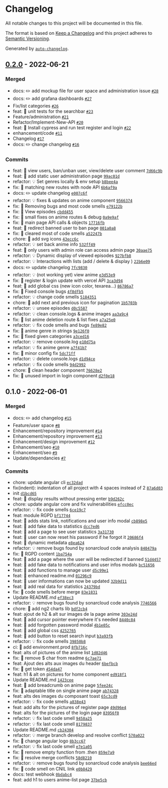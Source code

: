 # Changelog

All notable changes to this project will be documented in this file.

The format is based on [Keep a Changelog](https://keepachangelog.com/en/1.0.0/)
and this project adheres to [Semantic Versioning](https://semver.org/spec/v2.0.0.html).

Generated by [`auto-changelog`](https://github.com/CookPete/auto-changelog).

## [0.2.0](https://github.com/antobrines/Subarashii-FrontEnd-Audit-v2/compare/0.1.0...0.2.0) - 2022-06-21

### Merged

- docs: ✏️ add mockup file for user space and administration issue [`#28`](https://github.com/antobrines/Subarashii-FrontEnd-Audit-v2/pull/28)
- docs: ✏️ add grafana dashboards [`#27`](https://github.com/antobrines/Subarashii-FrontEnd-Audit-v2/pull/27)
- Fix/list categories [`#26`](https://github.com/antobrines/Subarashii-FrontEnd-Audit-v2/pull/26)
- feat: 🎸 unit tests for the searchbar [`#23`](https://github.com/antobrines/Subarashii-FrontEnd-Audit-v2/pull/23)
- Feature/administration [`#21`](https://github.com/antobrines/Subarashii-FrontEnd-Audit-v2/pull/21)
- Refactor/Implement-New-API [`#20`](https://github.com/antobrines/Subarashii-FrontEnd-Audit-v2/pull/20)
- feat: 🎸 Install cypress and run test register and login [`#22`](https://github.com/antobrines/Subarashii-FrontEnd-Audit-v2/pull/22)
- enhancement/code [`#11`](https://github.com/antobrines/Subarashii-FrontEnd-Audit-v2/pull/11)
- Changelog [`#17`](https://github.com/antobrines/Subarashii-FrontEnd-Audit-v2/pull/17)
- docs: ✏️ change changelog [`#16`](https://github.com/antobrines/Subarashii-FrontEnd-Audit-v2/pull/16)

### Commits

- feat: 🎸 view users, ban/unban user, view/delete user comment [`7d66c9b`](https://github.com/antobrines/Subarashii-FrontEnd-Audit-v2/commit/7d66c9b0de75ceea878cf7c14b75f65076afc712)
- feat: 🎸 add static user administration page [`99ac01d`](https://github.com/antobrines/Subarashii-FrontEnd-Audit-v2/commit/99ac01d562b77fb4a7727ec0c682fb0e1893eae7)
- refactor: 💡 Set genres locally & env setup [`b8bee4a`](https://github.com/antobrines/Subarashii-FrontEnd-Audit-v2/commit/b8bee4ab67b052d7e6d16033ff065a65ced96ee7)
- fix: 🐛 matching new routes with node API [`6b6af9a`](https://github.com/antobrines/Subarashii-FrontEnd-Audit-v2/commit/6b6af9a5c311f9de0553ddef663f20cdd5938106)
- docs: ✏️ update changelog [`e007c6f`](https://github.com/antobrines/Subarashii-FrontEnd-Audit-v2/commit/e007c6f8a4187eccc348f5451c45b4b01d67b494)
- refactor: 💡 fixes & updates on anime component [`9566374`](https://github.com/antobrines/Subarashii-FrontEnd-Audit-v2/commit/9566374fb0c3af06eb94e7c78d21240716d90a1f)
- fix: 🐛 Removing bugs and most code smells [`e79122b`](https://github.com/antobrines/Subarashii-FrontEnd-Audit-v2/commit/e79122bfc320cc3c8744208466993fb33158660d)
- fix: 🐛 View episodes [`cbdd455`](https://github.com/antobrines/Subarashii-FrontEnd-Audit-v2/commit/cbdd45525ce5f08cbc4dda06cf6e87549087d840)
- fix: 🐛 small fixes on anime routes & debug [`0a9e9af`](https://github.com/antobrines/Subarashii-FrontEnd-Audit-v2/commit/0a9e9aff057b712fd73eff35fe714a239e8f0a9c)
- fix: 🐛 main page API calls & objects [`17716fb`](https://github.com/antobrines/Subarashii-FrontEnd-Audit-v2/commit/17716fbd5967bcc4db4425b012ab87c14411d97b)
- feat: 🎸 redirect banned user to ban page [`001a0a8`](https://github.com/antobrines/Subarashii-FrontEnd-Audit-v2/commit/001a0a8613136f9406a14b56adf5e39ab23595e0)
- fix: 🐛 cleared most of code smells [`a52247b`](https://github.com/antobrines/Subarashii-FrontEnd-Audit-v2/commit/a52247bab255a3018a8e42a060eceee12974f120)
- chore: 🤖 add svg icons [`43ecc6c`](https://github.com/antobrines/Subarashii-FrontEnd-Audit-v2/commit/43ecc6c8b2dff81352071251ec7fbeaaa5eab797)
- refactor: 💡 set back anime info [`532ff49`](https://github.com/antobrines/Subarashii-FrontEnd-Audit-v2/commit/532ff49473f5e0f7c09d62a9c77c6b8c2d061f24)
- feat: 🎸 only users with admin role can access admin page [`30aae75`](https://github.com/antobrines/Subarashii-FrontEnd-Audit-v2/commit/30aae75e62e4e2e097f6ae3e110b7dd42d912e3a)
- refactor: 💡 Dynamic display of viewed episodes [`927bfb8`](https://github.com/antobrines/Subarashii-FrontEnd-Audit-v2/commit/927bfb85549749431e813344227340ed320f492d)
- refactor: 💡 Interactions with lists (add / delete & display ) [`22b6e09`](https://github.com/antobrines/Subarashii-FrontEnd-Audit-v2/commit/22b6e0910cae34b565f59c4734185ac2f31ed61e)
- docs: ✏️ update changelog [`7fc9830`](https://github.com/antobrines/Subarashii-FrontEnd-Audit-v2/commit/7fc98301826c843ed146ab619bb3b989171877df)
- refactor: 💡 (not working yet) view anime [`e3d53e9`](https://github.com/antobrines/Subarashii-FrontEnd-Audit-v2/commit/e3d53e97ce4fdce384dea976aea0bb1e8ee5b239)
- fix: 🐛 register & login update with vercel API [`3ca3d94`](https://github.com/antobrines/Subarashii-FrontEnd-Audit-v2/commit/3ca3d94a0caf9278cb6d64184a0ffbcffd1baf4d)
- feat: 🎸 add global css (new icon color, texarea...) [`86786a7`](https://github.com/antobrines/Subarashii-FrontEnd-Audit-v2/commit/86786a71ccd2873f4d242e9a7b608ef2bc6a7759)
- fix: 🐛 Fixed console bugs [`4f8dfb5`](https://github.com/antobrines/Subarashii-FrontEnd-Audit-v2/commit/4f8dfb504c417b28ec0fad1f75c5efa65b7c7488)
- refactor: 💡 change code smells [`5184351`](https://github.com/antobrines/Subarashii-FrontEnd-Audit-v2/commit/51843512cfd4819e0f8f3136926b691a6baffd5d)
- chore: 🤖 add next and previous icon for pagination [`1b5703b`](https://github.com/antobrines/Subarashii-FrontEnd-Audit-v2/commit/1b5703b8f8bac74cff14772e80163c5f77bc5c99)
- refactor: 💡 unsee episodes [`d0c5587`](https://github.com/antobrines/Subarashii-FrontEnd-Audit-v2/commit/d0c558713131902ff31b17ced4641fa18389c220)
- refactor: 💡 clean console.logs & anime images [`aa3a9c4`](https://github.com/antobrines/Subarashii-FrontEnd-Audit-v2/commit/aa3a9c4a293e55ca2d3843a555b79ae7c9cddff1)
- fix: 🐛 list anime deletion route & list fixes [`a7a25e0`](https://github.com/antobrines/Subarashii-FrontEnd-Audit-v2/commit/a7a25e0c822c4b9845803fbf1d620a63d678ae76)
- refactor: 💡 fix code smells and bugs [`fe89e82`](https://github.com/antobrines/Subarashii-FrontEnd-Audit-v2/commit/fe89e82d05ddfc17b9040114a37973e3af08c5b0)
- fix: 🐛 anime genre in strings [`9e126f0`](https://github.com/antobrines/Subarashii-FrontEnd-Audit-v2/commit/9e126f052ce6e30e4f20eb095d5e10509f5edb02)
- fix: 🐛 fixed given categories [`a3ced16`](https://github.com/antobrines/Subarashii-FrontEnd-Audit-v2/commit/a3ced1641d9722b3d46df1b779bf1286d939c1a7)
- refactor: 💡 remove console.log [`e10d75a`](https://github.com/antobrines/Subarashii-FrontEnd-Audit-v2/commit/e10d75aa267d4b8262c5edd984c25121ad52f354)
- refactor: 💡 fix anime genre [`a7f41b7`](https://github.com/antobrines/Subarashii-FrontEnd-Audit-v2/commit/a7f41b7d1ca4de02cd375ff08416b1c3d12ad5ad)
- fix: 🐛 minor config fix [`5dc71ff`](https://github.com/antobrines/Subarashii-FrontEnd-Audit-v2/commit/5dc71ffbec7f0e2dfd5136632239b22c0ba7b5f7)
- refactor: 💡 delete console.logs [`d1d94ce`](https://github.com/antobrines/Subarashii-FrontEnd-Audit-v2/commit/d1d94ced5e3969bf06b29d1d98b284eead89442a)
- refactor: 💡 fix code smells [`94d2992`](https://github.com/antobrines/Subarashii-FrontEnd-Audit-v2/commit/94d2992af0400b3745a0f4c3bf8aa29d350ee338)
- chore: 🤖 clean header component [`76628e2`](https://github.com/antobrines/Subarashii-FrontEnd-Audit-v2/commit/76628e2ae3a61bc2a57c59c603f4cf85d2c1e59d)
- fix: 🐛 unused import in login component [`d2f0e18`](https://github.com/antobrines/Subarashii-FrontEnd-Audit-v2/commit/d2f0e184dfcf21c503647e3d87526297e7871263)

## 0.1.0 - 2022-06-01

### Merged

- docs: ✏️ add changelog [`#15`](https://github.com/antobrines/Subarashii-FrontEnd-Audit-v2/pull/15)
- Feature/user space [`#8`](https://github.com/antobrines/Subarashii-FrontEnd-Audit-v2/pull/8)
- Enhancement/repository improvement [`#14`](https://github.com/antobrines/Subarashii-FrontEnd-Audit-v2/pull/14)
- Enhancement/repository improvement [`#13`](https://github.com/antobrines/Subarashii-FrontEnd-Audit-v2/pull/13)
- Enhancement/design improvement [`#12`](https://github.com/antobrines/Subarashii-FrontEnd-Audit-v2/pull/12)
- Enhancement/seo [`#10`](https://github.com/antobrines/Subarashii-FrontEnd-Audit-v2/pull/10)
- Enhancement/seo [`#9`](https://github.com/antobrines/Subarashii-FrontEnd-Audit-v2/pull/9)
- Update/dependancies [`#7`](https://github.com/antobrines/Subarashii-FrontEnd-Audit-v2/pull/7)

### Commits

- chore: update angular cli [`ec32dad`](https://github.com/antobrines/Subarashii-FrontEnd-Audit-v2/commit/ec32dadc31b12c1770520f940a4a846efa51f745)
- fix(indent): indentation of all project with 4 spaces instead of 2 [`87a6d03`](https://github.com/antobrines/Subarashii-FrontEnd-Audit-v2/commit/87a6d033c8db9f238a15d02c08a551093e0a0d61)
- init [`d1bcd65`](https://github.com/antobrines/Subarashii-FrontEnd-Audit-v2/commit/d1bcd65f8470d5f0c7f32a5b4c708c18c269dc41)
- feat: 🎸 display results without pressing enter [`b9d262c`](https://github.com/antobrines/Subarashii-FrontEnd-Audit-v2/commit/b9d262c8b33eb34ddb1554e288bef953eae4ade6)
- chore: update angular core and fix vulnerabilities [`efcc0ec`](https://github.com/antobrines/Subarashii-FrontEnd-Audit-v2/commit/efcc0ece737ae300f525b5f84522e0889309d3de)
- refactor: 💡 fix code smells [`6ce19c7`](https://github.com/antobrines/Subarashii-FrontEnd-Audit-v2/commit/6ce19c7b7c30d14dcd666829d80a68a3fdff4d0d)
- feat: module RGPD [`bf17744`](https://github.com/antobrines/Subarashii-FrontEnd-Audit-v2/commit/bf177441fc8f429e772461a016694cf473154a26)
- feat: 🎸 adds stats link, notifications and user info modal [`cb898e5`](https://github.com/antobrines/Subarashii-FrontEnd-Audit-v2/commit/cb898e5e92c43d3da093df2af74d5e70c2e111f9)
- feat: 🎸 add fake data to statistics [`dcc7ed6`](https://github.com/antobrines/Subarashii-FrontEnd-Audit-v2/commit/dcc7ed6949fecfd9e6118b989c3c16b4fda4e89e)
- feat: 🎸 add a page to see user statistics [`3a31730`](https://github.com/antobrines/Subarashii-FrontEnd-Audit-v2/commit/3a31730de5234127ed4e0b5ff13580a21bb8ebcc)
- feat: 🎸 user can now reset his password if he forgot it [`20686f4`](https://github.com/antobrines/Subarashii-FrontEnd-Audit-v2/commit/20686f4d103cd0f9f51a36f14f4bad71c88e81e8)
- feat: 🎸 dynamic metadata [`e8ea624`](https://github.com/antobrines/Subarashii-FrontEnd-Audit-v2/commit/e8ea624deeefacc9df82d133e819ebe3c7202c90)
- refactor: 💡 remove bugs found by sonarcloud code analysis [`840479a`](https://github.com/antobrines/Subarashii-FrontEnd-Audit-v2/commit/840479a380208571bd87804d64e5aa4999873c1e)
- fix: 🐛 RGPD content [`1ba754a`](https://github.com/antobrines/Subarashii-FrontEnd-Audit-v2/commit/1ba754a59084510a1a5d7594612ce720aa4c9369)
- feat: 🎸 add a page where the user will be redirected if banned [`51d4457`](https://github.com/antobrines/Subarashii-FrontEnd-Audit-v2/commit/51d4457384c6749e2a4de03f2603ac0cbec2f5b4)
- feat: 🎸 add fake data to notifications and user infos modals [`bc51656`](https://github.com/antobrines/Subarashii-FrontEnd-Audit-v2/commit/bc516569bc4eb89d43d83ef7e2d67a7c6c79a212)
- feat: 🎸 add functions to manage user [`d5c99e1`](https://github.com/antobrines/Subarashii-FrontEnd-Audit-v2/commit/d5c99e1e0fa329708a971018797ac22f78961e1f)
- feat: 🎸 enhanced readme.md [`01296c9`](https://github.com/antobrines/Subarashii-FrontEnd-Audit-v2/commit/01296c9de59866747ae154ca8e8beefb4b94fa0a)
- feat: 🎸 user informations can now be updated [`32b9d11`](https://github.com/antobrines/Subarashii-FrontEnd-Audit-v2/commit/32b9d1133f7bbd97d6ce94bd8146ad7af4c82849)
- feat: 🎸 add real data for statistics [`24379bd`](https://github.com/antobrines/Subarashii-FrontEnd-Audit-v2/commit/24379bd473d5325323dc4152a450a5b4e9a74d27)
- fix: 🐛 code smells before merge [`83e1831`](https://github.com/antobrines/Subarashii-FrontEnd-Audit-v2/commit/83e183153e42424ca87e8465194f85cbbf09745d)
- Update README.md [`ef38ec3`](https://github.com/antobrines/Subarashii-FrontEnd-Audit-v2/commit/ef38ec305e53b3e9715998d5c999e87924dd0a53)
- refactor: 💡 remove bugs found by sonarcloud code analysis [`7746566`](https://github.com/antobrines/Subarashii-FrontEnd-Audit-v2/commit/7746566c96118dfded75b2141e94a6ceeab602c5)
- chore: 🤖 add ng2 charts lib [`bdf2cb4`](https://github.com/antobrines/Subarashii-FrontEnd-Audit-v2/commit/bdf2cb4b81c7cbe01358146e25ac97195590682c)
- feat: ajout de h2 & alt sur images de la page anime [`303e24d`](https://github.com/antobrines/Subarashii-FrontEnd-Audit-v2/commit/303e24d3bd3fbec926c5218d03bf8945ffc2b4d8)
- feat: 🎸 add cursor pointer everywhere it's needed [`8440c84`](https://github.com/antobrines/Subarashii-FrontEnd-Audit-v2/commit/8440c843a152ee11bee50530f79c6bac03163e1a)
- feat: 🎸 add forgotten password modal [`4b1e05c`](https://github.com/antobrines/Subarashii-FrontEnd-Audit-v2/commit/4b1e05c9b41694a0ec60f0b4c71beef4b05bcac0)
- feat: 🎸 add global css [`4252765`](https://github.com/antobrines/Subarashii-FrontEnd-Audit-v2/commit/4252765e281dcc176746939e6f8fbfa697e53bbd)
- feat: 🎸 add button to reset search input [`b3a93fb`](https://github.com/antobrines/Subarashii-FrontEnd-Audit-v2/commit/b3a93fb9c3f3f6efbbed84773689583c7bc06b08)
- refactor: 💡 fix code smells [`39850b8`](https://github.com/antobrines/Subarashii-FrontEnd-Audit-v2/commit/39850b8c4811ca52b63231e38a12ec3a7bc8e713)
- ci: 🎡 add environment.prod [`8fb716c`](https://github.com/antobrines/Subarashii-FrontEnd-Audit-v2/commit/8fb716cb21bc5cfe3e5f7f2284b94a951b39772d)
- feat: alts of pictures  of the anime list [`1d02d46`](https://github.com/antobrines/Subarashii-FrontEnd-Audit-v2/commit/1d02d46ca5121c0aeb31a09ed0a9f3b3b8490d2f)
- fix: 🐛 remove $ char from readme [`6c7ae71`](https://github.com/antobrines/Subarashii-FrontEnd-Audit-v2/commit/6c7ae71a4e6326f4c52cb73fc0478fa5aee541af)
- feat: Ajout des alts aux images du header [`6befbcb`](https://github.com/antobrines/Subarashii-FrontEnd-Audit-v2/commit/6befbcbabaf11bf74130ba56b8c7317bff4fd1f2)
- fix: 🐛 get token [`454da47`](https://github.com/antobrines/Subarashii-FrontEnd-Audit-v2/commit/454da47379c9a32db7802c9bb1a9241fbb5a6d80)
- feat: h1 & alt on pictures for home component [`ed918f1`](https://github.com/antobrines/Subarashii-FrontEnd-Audit-v2/commit/ed918f1137f4605b8ad1ef109c01103094a21d98)
- Update README.md [`1423cee`](https://github.com/antobrines/Subarashii-FrontEnd-Audit-v2/commit/1423ceeb0cc538fb2c93d0e83477e240de8f6931)
- feat: 🎸 add breadcrumb on anime page [`5fee24c`](https://github.com/antobrines/Subarashii-FrontEnd-Audit-v2/commit/5fee24ca0a90bc4eb885669591afa7a39b43c414)
- fix: 🐛 adaptable title on single anime page [`ab74328`](https://github.com/antobrines/Subarashii-FrontEnd-Audit-v2/commit/ab74328e20b6d30c1300867caf019f3b6bfa0452)
- feat: alts des images du composant toast [`65c3cd9`](https://github.com/antobrines/Subarashii-FrontEnd-Audit-v2/commit/65c3cd98b9dab8b2ec88ce90875917d4ce377091)
- refactor: 💡 fix code smells [`a838e43`](https://github.com/antobrines/Subarashii-FrontEnd-Audit-v2/commit/a838e43ae97fdfb7e7686aa2903c0e3e68390a91)
- feat: add alts for the pictures of register page [`49d96e4`](https://github.com/antobrines/Subarashii-FrontEnd-Audit-v2/commit/49d96e41665df3567c46f5ebf8ab80ffef90e2b3)
- feat: alts for the pictures of the login page [`83956f0`](https://github.com/antobrines/Subarashii-FrontEnd-Audit-v2/commit/83956f0d1b0c62f450c75c6322537cc89de483f0)
- refactor: 💡 fix last code smell [`9458a25`](https://github.com/antobrines/Subarashii-FrontEnd-Audit-v2/commit/9458a25e9d48a276440c851d44191ee1d8eb1d15)
- refactor: 💡 fix last code smell [`8179837`](https://github.com/antobrines/Subarashii-FrontEnd-Audit-v2/commit/81798370bb9c24a32fdb9f2b0840f97a9f2a4444)
- Update README.md [`cb24304`](https://github.com/antobrines/Subarashii-FrontEnd-Audit-v2/commit/cb24304f657497e80bfa030eaa5236ff363e964d)
- refactor: 💡 merge branch develop and resolve conflict [`570a022`](https://github.com/antobrines/Subarashii-FrontEnd-Audit-v2/commit/570a022dbcfe64a2780fa200c0678ab24f664418)
- fix: 🐛 change angular logo [`8b3cc67`](https://github.com/antobrines/Subarashii-FrontEnd-Audit-v2/commit/8b3cc67fc6a4e70089eb345ce69c9e5e212cfdb4)
- refactor: 💡 fix last code smell [`e7e1a05`](https://github.com/antobrines/Subarashii-FrontEnd-Audit-v2/commit/e7e1a051f5c1b1553adbdc0cff14942a5d82f987)
- fix: 🐛 remove empty function from .then [`859e7a9`](https://github.com/antobrines/Subarashii-FrontEnd-Audit-v2/commit/859e7a940f4bbf11cc00fd1ca1e374585ae13c08)
- fix: 🐛 resolve merge conflicts [`58d8210`](https://github.com/antobrines/Subarashii-FrontEnd-Audit-v2/commit/58d8210fa68fa679a7d9edcef1a87fba57ff9a64)
- refactor: 💡 remove bugs found by sonarcloud code analysis [`bee66ed`](https://github.com/antobrines/Subarashii-FrontEnd-Audit-v2/commit/bee66ed1cbe516599bd6b6dee782c16b53335c91)
- fix: 🐛 code smell on CNIL link [`e0b8429`](https://github.com/antobrines/Subarashii-FrontEnd-Audit-v2/commit/e0b8429488ac1adc6580efba63d915bdeaba7557)
- docs: test webhook [`0bdabc4`](https://github.com/antobrines/Subarashii-FrontEnd-Audit-v2/commit/0bdabc4e4ad014013f32a00d3450d34b883eb9b1)
- feat: add h1 to users anime-list page [`37be5cb`](https://github.com/antobrines/Subarashii-FrontEnd-Audit-v2/commit/37be5cb3caadc6ddccc1f41aaf69a6e6e65c3a4b)
